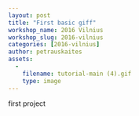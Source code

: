 ```yaml
---
layout: post
title: "First basic giff"
workshop_name: 2016 Vilnius
workshop_slug: 2016-vilnius
categories: [2016-vilnius]
author: petrauskaites 
assets:
  -
    filename: tutorial-main (4).gif
    type: image
---
```

first project
